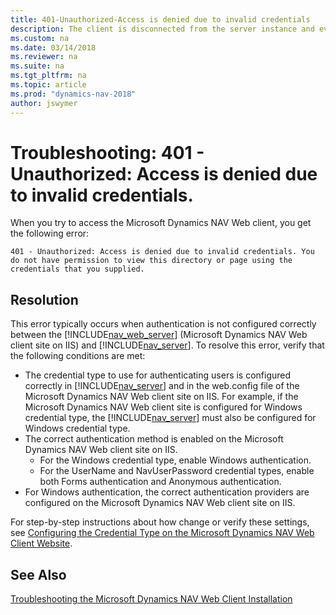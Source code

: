 ```yaml
---
title: 401-Unauthorized-Access is denied due to invalid credentials
description: The client is disconnected from the server instance and event log includes a warning event- The SAML2 token is invalid because its validity period ended. 
ms.custom: na
ms.date: 03/14/2018
ms.reviewer: na
ms.suite: na
ms.tgt_pltfrm: na
ms.topic: article
ms.prod: "dynamics-nav-2018"
author: jswymer
---
```

# Troubleshooting: 401 - Unauthorized: Access is denied due to invalid credentials. 

When you try to access the Microsoft Dynamics NAV Web client, you get the following error:

`401 - Unauthorized: Access is denied due to invalid credentials. You do not have permission to view this directory or page using the credentials that you supplied.`

## Resolution
This error typically occurs when authentication is not configured correctly between the [!INCLUDE[nav_web_server](includes/nav_web_server_md.md)] (Microsoft Dynamics NAV Web client site on IIS) and [!INCLUDE[nav_server](includes/nav_server_md.md)]. To resolve this error, verify that the following conditions are met:

- The credential type to use for authenticating users is configured correctly in [!INCLUDE[nav_server](includes/nav_server_md.md)] and in the web.config file of the Microsoft Dynamics NAV Web client site on IIS.
    For example, if the Microsoft Dynamics NAV Web client site is configured for Windows credential type, the [!INCLUDE[nav_server](includes/nav_server_md.md)] must also be configured for Windows credential type.
- The correct authentication method is enabled on the Microsoft Dynamics NAV Web client site on IIS.
    - For the Windows credential type, enable Windows authentication.
    - For the UserName and NavUserPassword credential types, enable both Forms authentication and Anonymous authentication.
- For Windows authentication, the correct authentication providers are configured on the Microsoft Dynamics NAV Web client site on IIS.

For step-by-step instructions about how change or verify these settings, see [Configuring the Credential Type on the Microsoft Dynamics NAV Web Client Website](How-to--Configure-Authentication-of-Microsoft-Dynamics-NAV-Web-Client-Users.md).
 
 ## See Also    
[Troubleshooting the Microsoft Dynamics NAV Web Client Installation](Troubleshooting-the-Microsoft-Dynamics-NAV-Web-Client-Installation.md)   